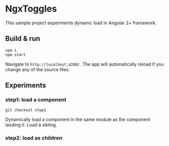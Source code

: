 # NgxToggles

This sample project experiments dynamic load in Angular 2+ framework.

## Build & run

```
npm i
npm start
```
Navigate to `http://localhost:4200/`. 
The app will automatically reload if you change any of the source files.

## Experiments

### step1: load a component
```
git checkout step1
```
Dynamically load a component in the same module as the component laoding ti.
Load a sibling.

### step2: load as children
